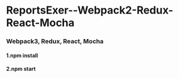 # ReportsExer--Webpack2-Redux-React-Mocha

### Webpack3, Redux, React, Mocha

#### 1.npm install
#### 2.npm start